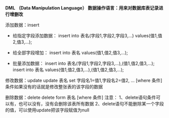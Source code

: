 **DML （Data Manipulation Language）
数据操作语言：用来对数据库表记录进行增删改**

添加数据：insert

- 给指定字段添加数据：
  insert into 表名(字段1,字段2,字段3,...) values(值1,值2,值3,...);

- 给全部字段增加：
 insert into 表名 values(值1,值2,值3,...);

- 批量添加数据：
insert into 表名(字段1,字段2,字段3,...),(值1,值2,值3,...);
insert into 表名 values(值1,值2,值3,...),(值1,值2,值3,...);

修改数据：update
update 表名 set 字段名1=值1,字段名2=值2, ... [where 条件]
条件如果没有的话就是修改整张表的该字段的数据

删除数据：delete
delete form 表名 [where 条件]
注意：
1、delete语句条件可以有，也可以没有，没有会删除该表所有数据
2、delete语句不能删除某一个字段的值，可以使用update把该字段赋值为null
